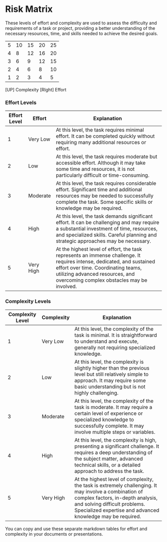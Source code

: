 # Risk Matrix
These levels of effort and complexity are used to assess the difficulty and requirements of a task or project, providing a better understanding of the necessary resources, time, and skills needed to achieve the desired goals.

|  |  |  |  |  |
|----------|----------|----------|----------|----------|
| 5        | 10       | 15       | 20       | 25       |
| 4        | 8        | 12       | 16       | 20       |
| 3        | 6        | 9        | 12       | 15       |
| 2        | 4        | 6        | 8        | 10       |
| 1        | 2        | 3        | 4        | 5        |

[UP] Complexity
[RIght] Effort

### Effort Levels
| Effort Level | Effort       | Explanation                                                                                     |
|--------------|--------------|-------------------------------------------------------------------------------------------------|
| 1            | Very Low     | At this level, the task requires minimal effort. It can be completed quickly without requiring many additional resources or effort.          |
| 2            | Low          | At this level, the task requires moderate but accessible effort. Although it may take some time and resources, it is not particularly difficult or time-consuming.                                      |
| 3            | Moderate     | At this level, the task requires considerable effort. Significant time and additional resources may be needed to successfully complete the task. Some specific skills or knowledge may be required.        |
| 4            | High         | At this level, the task demands significant effort. It can be challenging and may require a substantial investment of time, resources, and specialized skills. Careful planning and strategic approaches may be necessary.                    |
| 5            | Very High    | At the highest level of effort, the task represents an immense challenge. It requires intense, dedicated, and sustained effort over time. Coordinating teams, utilizing advanced resources, and overcoming complex obstacles may be involved.                            |

### Complexity Levels

| Complexity Level | Complexity   | Explanation                                                                                     |
|------------------|--------------|-------------------------------------------------------------------------------------------------|
| 1                | Very Low     | At this level, the complexity of the task is minimal. It is straightforward to understand and execute, generally not requiring specialized knowledge.   |
| 2                | Low          | At this level, the complexity is slightly higher than the previous level but still relatively simple to approach. It may require some basic understanding but is not highly challenging.                    |
| 3                | Moderate     | At this level, the complexity of the task is moderate. It may require a certain level of experience or specialized knowledge to successfully complete. It may involve multiple steps or variables.   |
| 4                | High         | At this level, the complexity is high, presenting a significant challenge. It requires a deep understanding of the subject matter, advanced technical skills, or a detailed approach to address the task. |
| 5                | Very High    | At the highest level of complexity, the task is extremely challenging. It may involve a combination of complex factors, in-depth analysis, and solving difficult problems. Specialized expertise and advanced knowledge may be required. |

You can copy and use these separate markdown tables for effort and complexity in your documents or presentations.